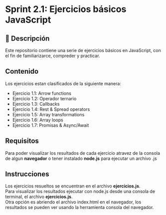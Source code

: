 # Sprint 2.1: Ejercicios básicos JavaScript
## 📄 Descripción 
Este repositorio contiene una serie de ejercicios básicos en JavaScript, con el fin de familiarizarce, compreder y practicar.

## Contenido  
Los ejercicios estan clasificados de la siguiente manera:  
* Ejercicio 1.1: Arrow functions
* Ejercicio 1.2: Operador ternario
* Ejercicio 1.3: Callbacks
* Ejercicio 1.4: Rest & Spread operators
* Ejercicio 1.5: Array transformations
* Ejercicio 1.6: Array loops
* Ejercicio 1.7: Promisas & Async/Await

## Requisitos
Para poder visualizar los resultados de cada ejercicio atravez de la consola de algun **navegador** o tener instalado **node.js** para ejecutar un archivo .js

## Instrucciones
Los ejercicios resueltos se encuentran en el archivo **ejercicios.js**.    
Para visualizar los resultados ejecutar con node.js desde una consola de terminal, el archivo **ejercicios.js**.  
Otra opción es abriendo el archivo index.html en el navegador, los resultados se pueden ver usando la herramienta consola del navegador.   

